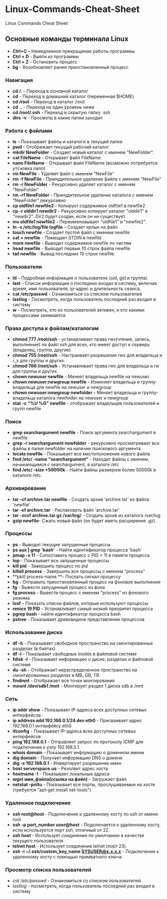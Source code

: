 # Linux-Commands-Cheat-Sheet
Linux Commands Cheat Sheet

## Основные команды терминала Linux
* **Ctrl+C** – Немедленное прекращение работы программы
* **Ctrl + D** - Выйти из программы
* **Ctrl + Z** - Остановить процесс
* **bg** - Возобновляет ранее приостановленный процесс
### Навигация

* **cd /.** - Переход в основной каталог
* **cd** - Переход в домашний каталог (переменная $HOME)
* **cd /root** - Переход в каталог /root
* **cd ..** - Переход на один уровень ниже
* **cd /root/.ssh** - Переход в скрытую папку .ssh
* **dirs -v** - Просмотр в какие папки заходил

### Работа с файлами

* **ls** – Показывает файлы и каталоги в текущей папке
* **pwd** - Отображает текущий рабочий каталог
* **mkdir NewFolder** - Создает новый каталог с именем "NewFolder".
* **cat FileName** - Открывает файл FileName
* **nano FileName** - Открывает файл FileName (возможно потребуется утсновка nano)
* **rm NewFile** - Удаляет файл с именем "NewFile"
* **rm -f NewFile** - Принудительное удаление файла с именем "NewFile"
* **rm -r NewFolder** - Рекурсивно удаляет каталог с именем "NewFolder"
* **rm -rf NewFolder** - Принудительное удаление каталога с именем "NewFolder" рекурсивно
* **cp oldfile1 newfile2** - Копирует содержимое oldfile1 в newfile2
* **cp -r olddir1 newdir2** - Рекурсивно копирует каталог "olddir1" в "newdir2". Dir2 будет создан, если он не существует.
* **mv oldfile1 newfile2** - Переименовывает "oldfile1" в "newfile2".
* **ln -s /etc/log/file logfile** - Создает ярлык на файл
* **touch newfile** - Создает пустой файл с именем newfile
* **cat > newfile** - Помещает STDIN в newfile
* **more newfile** - Выводит содержимое newfile по частям
* **head newfile** - Выводит первые 10 строк файла newfile
* **tail newfile** - Вывод последних 10 строк newfile

### Пользователи

* **Id** - Подробная информация о пользователе (uid, gid и группа).
* **last** - Список информации о последних входах в систему, включая время, имя пользователя, ip-адрес и длительность сеанса.
* **cat /etc/passwd** - Ознакомиться со списком пользователей
* **lastlog** - Посмотреть, когда пользователь последний раз входил в систему
* **w** - Посмотреть, кто из пользователей активен, и кто какими процессами занимается

### Права доступа к файлам/каталогам

* **chmod 777 /root/ssh** - устанавливает права rwx(чтение, запись, выполнение) на файл ssh для всех, кто имеет доступ к серверу (владелец, группа, другие)
* **chmod 755 /root/ssh** - Настраивает разрешения rwx для владельца и r_x для группы и других.
* **chmod 766 /root/ssh** - Устанавливает права rwx для владельца и rw для группы и других.
* **chown newuser newfile** - Меняет владельца newfile на newuser
* **chown newuser:newgroup newfile** - Изменяет владельца и группу-владельца для newfile на newuser и newgroup
* **chown newuser:newgroup newfolder** - Меняет владельца и группу-владельца каталога newfolder на newuser и newgroup
* **stat -c "%U %G" newfile** - отображает владельцев пользователей и групп newfile

### Поиск

* **grep searchargument newfile** - Поиск аргумента searchargument в newfile
* **grep -r searchargument newfolder** - рекурсивно просматривает все файлы в папке newfolder на наличие поискового аргумента
* **locate newfile** - Показывает все местоположения нового файла
* **find /etc/ -name "searchargument"** - Находит файлы с именем, начинающимся с searchargument, в каталоге /etc
* **find /etc/ -size +50000k** - Найти файлы размером более 50000k в каталоге /etc.

### Архивирование

* **tar -cf archive.tar newfile** - Создать архив 'archive.tar' из файла 'newfile'
* **tar -xf archive.tar** - Распаковать файл 'archive.tar'
* **tar -zcvf archive.tar.gz /var/log/** - Создать архив из каталога /var/log
* **gzip newfile**- Сжать новый файл (он будет иметь расширение .gz).


### Процессы

* **ps** - Выводит текущие запущенные процессы
* **ps aux | grep 'bash'** - Найти идентификатор процесса 'bash'
* **pmap -x 11** - Сопоставить процесс с PID = 11 в памяти процесса
* **top** - Показывает все запущенные процессы
* **kill pid** - Завершить процесс по pid
* **killall process** - Завершить все процессы с именем "process"
* **pkill process-name **- Послать сигнал процессу
* **bg** - Отправить приостановленный процесс на фоновое выполнение
* **fg** - Вывести запущенный процесс из фона
* **fg process** - Вывести процесс с именем "process" из фонового режима
* **lsof** – Показать списки файлов, которые используют процессы
* **renice 19 PID** - Устанавливает самый низкий приоритет процесса
* **pgrep bash** - найти идентификатор процесса bash
* **pstree** - Показывает древовидное представление процессов

### Использование диска

* **df -h** - Показывает свободное пространство на смонтированных разделах (в байтах)
* **df -i** - Показывает свободные inodes в файловой системе
* **fdisk -l** - Показывает информацию о диске, разделах и файловой системе
* **du -sh** - Отображает нераспределенное пространство на смонтированных разделах в MB, GB, TB
* **findmnt** - Отображает все точки монтирования
* **mount /dev/sdb1 /mnt** - Монтирует раздел 1 диска sdb в /mnt

### Сеть

* **ip addr show** - Показывает IP-адреса всех доступных сетевых интерфейсов
* **ip address add 192.168.0.1/24 dev eth0** - Присваивает адрес 192.168.0.1 интерфейсу eth0
* **ifconfig** - Показывает IP-адреса всех доступных сетевых интерфейсов
* **ping 192.168.0.1** - Отправляет запрос по протоколу ICMP для подключения к узлу 192.168.0.1.
* **whois domain** - Показывает информацию о доменном имени
* **dig domain** - Получает информацию DNS о домене
* **dig -x 192.168.0.1** - Инвертирует разрешение имен
* **host serverspace.us** - Резолвит адрес хоста
* **hostname -I** - Показывает локальные адреса
* **wget имя_файла(ссылка на файл)** - Загружает файл
* **netstat -pnltu** - Показывает все порты, прослушиваемые на хосте (требуется "apt-get install net-tools")

### Удаленное подключение

* **ssh root@host** - Подключение к удаленному хосту по ssh от имени root
* **ssh -p port_number user@host** - Подключается к удаленному хосту, если используется порт ssh, отличный от 22.
* **ssh host** - Использует соединение по умолчанию в качестве текущего пользователя
* **telnet host** - Использует соединение telnet (порт 23).
* **ssh -i ~/.ssh/custom_key_name SYSUSER@x.x.x.x** - Подключение к удаленному хосту c помощью примватного ключа
  
### Просмотр списка пользователей


* *cat /etc/passwd* - Ознакомиться со списком пользователей
* *lastlog* - посмотреть, когда пользователь последний раз входил в систему
